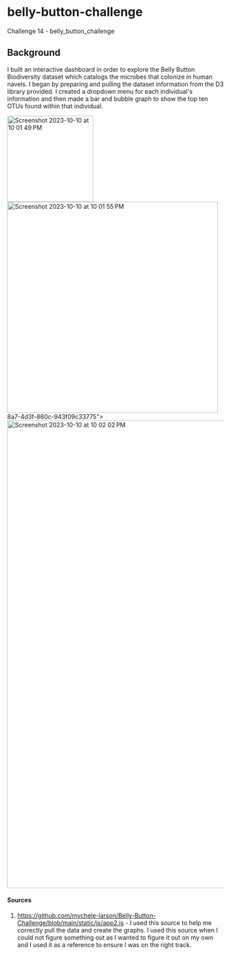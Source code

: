 # belly-button-challenge
Challenge 14 - belly_button_challenge

## Background

I built an interactive dashboard in order to explore the Belly Button Biodiversity dataset which catalogs the microbes that colonize in human navels.  I began by preparing and pulling the dataset information from the D3 library provided.  I created a dropdown menu for each individual's information and then made a bar and bubble graph to show the top ten OTUs found within that individual.

<img width="200" alt="Screenshot 2023-10-10 at 10 01 49 PM" src="https://github.com/arc71080/belly-button-challenge/assets/137009177/defc405c-d35e-4033-813d-080a6a3d8ce6">

<img width="490" alt="Screenshot 2023-10-10 at 10 01 55 PM" src="https://github.com/arc71080/belly-button-challenge/assets/137009177/e62cc1e9-b889-4250-8f9f-8a82cdca7097">
8a7-4d3f-860c-943f09c33775">

<img width="1086" alt="Screenshot 2023-10-10 at 10 02 02 PM" src="https://github.com/arc71080/belly-button-challenge/assets/137009177/02cf79fd-abb6-4dcf-a126-117599a89696">



#### Sources

1. https://github.com/mychele-larson/Belly-Button-Challenge/blob/main/static/js/app2.js - I used this source to help me correctly pull the data and create the graphs. I used this source when I could not figure something out as I wanted to figure it out on my own and I used it as a reference to ensure I was on the right track.
